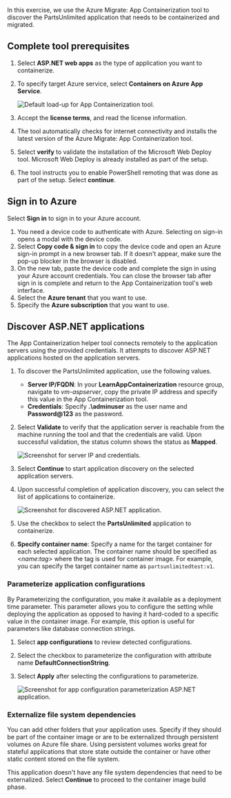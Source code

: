 In this exercise, we use the Azure Migrate: App Containerization tool to discover the PartsUnlimited application that needs to be containerized and migrated.

## Complete tool prerequisites 

1. Select **ASP.NET web apps** as the type of application you want to containerize.
1. To specify target Azure service, select **Containers on Azure App Service**.

    ![Default load-up for App Containerization tool.](../media/tool-home.png)

1. Accept the **license terms**, and read the license information.
1. The tool automatically checks for internet connectivity and installs the latest version of the Azure Migrate: App Containerization tool. 
1. Select **verify** to validate the installation of the Microsoft Web Deploy tool. Microsoft Web Deploy is already installed as part of the setup.
1. The tool instructs you to enable PowerShell remoting that was done as part of the setup. Select **continue**.

## Sign in to Azure

Select **Sign in** to sign in to your Azure account.

1. You need a device code to authenticate with Azure. Selecting on sign-in opens a modal with the device code.
1. Select **Copy code & sign in** to copy the device code and open an Azure sign-in prompt in a new browser tab. If it doesn't appear, make sure the pop-up blocker in the browser is disabled.
1. On the new tab, paste the device code and complete the sign in using your Azure account credentials. You can close the browser tab after sign in is complete and return to the App Containerization tool's web interface.
1. Select the **Azure tenant** that you want to use.
1. Specify the **Azure subscription** that you want to use.

## Discover ASP.NET applications

The App Containerization helper tool connects remotely to the application servers using the provided credentials. It attempts to discover ASP.NET applications hosted on the application servers.

1. To discover the PartsUnlimited application, use the following values.

    - **Server IP/FQDN**: In your **LearnAppContainerization** resource group, navigate to *vm-aspserver*, copy the private IP address and specify this value in the App Containerization tool. 
    - **Credentials**: Specify **.\adminuser** as the user name and **Password@123** as the password.

1. Select **Validate** to verify that the application server is reachable from the machine running the tool and that the credentials are valid. Upon successful validation, the status column shows the status as **Mapped**.  

    ![Screenshot for server IP and credentials.](../media/discovery-credentials.png)

1. Select **Continue** to start application discovery on the selected application servers.

1. Upon successful completion of application discovery, you can select the list of applications to containerize.

    ![Screenshot for discovered ASP.NET application.](../media/discovered-app.png)

1. Use the checkbox to select the **PartsUnlimited** application to containerize.
1. **Specify container name**: Specify a name for the target container for each selected application. The container name should be specified as <*name:tag*> where the tag is used for container image. For example, you can specify the target container name as `partsunlimitedtest:v1`.

### Parameterize application configurations

By Parameterizing the configuration, you make it available as a deployment time parameter. This parameter allows you to configure the setting while deploying the application as opposed to having it hard-coded to a specific value in the container image. For example, this option is useful for parameters like database connection strings.

1. Select **app configurations** to review detected configurations.
1. Select the checkbox to parameterize the configuration with attribute name **DefaultConnectionString**.
1. Select **Apply** after selecting the configurations to parameterize.

   ![Screenshot for app configuration parameterization ASP.NET application.](../media/discovered-app-configs.png)

### Externalize file system dependencies

You can add other folders that your application uses. Specify if they should be part of the container image or are to be externalized through persistent volumes on Azure file share. Using persistent volumes works great for stateful applications that store state outside the container or have other static content stored on the file system.

This application doesn't have any file system dependencies that need to be externalized. Select **Continue** to proceed to the container image build phase.
